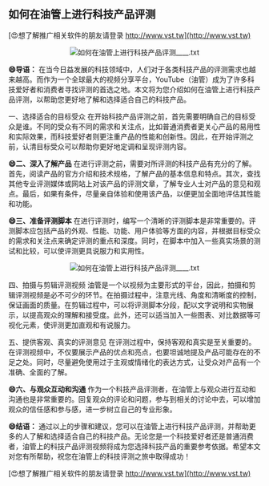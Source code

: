 ## **如何在油管上进行科技产品评测**

[😍想了解推广相关软件的朋友请登录 http://www.vst.tw](http://www.vst.tw)

 <center><img src="https://vst.tw/MP4/tuiguang/png/4.png" alt="如何在油管上进行科技产品评测____.txt"></center>

**😄导语：**
在当今日益发展的科技领域中，人们对于各类科技产品的评测需求也越来越高。而作为一个全球最大的视频分享平台，YouTube（油管）成为了许多科技爱好者和消费者寻找评测的首选之地。本文将为您介绍如何在油管上进行科技产品评测，以帮助您更好地了解和选择适合自己的科技产品。

一、选择适合的目标受众
在开始科技产品评测之前，首先需要明确自己的目标受众是谁。不同的受众有不同的需求和关注点，比如普通消费者更关心产品的易用性和实际效果，而科技爱好者则更注重产品的性能和创新性。因此，在开始评测之前，认清目标受众可以帮助你更好地定调和呈现评测内容。

**😄二、深入了解产品**
在进行评测之前，需要对所评测的科技产品有充分的了解。首先，阅读产品的官方介绍和技术规格，了解产品的基本信息和特点。其次，查找其他专业评测媒体或网站上对该产品的评测文章，了解专业人士对产品的意见和观点。最后，如果有条件，尽量亲自体验和使用该产品，以便更加全面地评估其性能和功能。

**😄三、准备评测脚本**
在进行评测时，编写一个清晰的评测脚本是非常重要的。评测脚本应包括产品的外观、性能、功能、用户体验等方面的内容，并根据目标受众的需求和关注点来确定评测的重点和深度。同时，在脚本中加入一些真实场景的测试和比较，可以使评测更具说服力和实用性。

 <center><img src="https://vst.tw/MP4/tuiguang/png/3.png" alt="如何在油管上进行科技产品评测____.txt"></center>

四、拍摄与剪辑评测视频
油管是一个以视频为主要形式的平台，因此，拍摄和剪辑评测视频是必不可少的环节。在拍摄过程中，注意光线、角度和清晰度的控制，保证画面的质量。在剪辑过程中，可以将评测脚本分段，配以文字说明和实物展示，以提高观众的理解和接受度。此外，还可以适当加入一些图表、对比数据等可视化元素，使评测更加直观和有说服力。

五、提供客观、真实的评测意见
在评测过程中，保持客观和真实是至关重要的。在评测视频中，不仅要展示产品的优点和亮点，也要坦诚地提及产品可能存在的不足之处。同时，尽量避免使用过于主观或情绪化的表达方式，让受众对产品有一个准确、全面的了解。

**😄六、与观众互动和沟通**
作为一个科技产品评测者，在油管上与观众进行互动和沟通也是非常重要的。回复观众的评论和问题，参与到相关的讨论中去，可以增加观众的信任感和参与感，进一步树立自己的专业形象。

**😄结语：**
通过以上的步骤和建议，您可以在油管上进行科技产品评测，并帮助更多的人了解和选择适合自己的科技产品。无论您是一个科技爱好者还是普通消费者，油管上的科技产品评测视频将成为您选择科技产品的重要参考依据。希望本文对您有所帮助，祝您在油管上的科技评测之旅中取得成功！

[😍想了解推广相关软件的朋友请登录 http://www.vst.tw](http://www.vst.tw)



